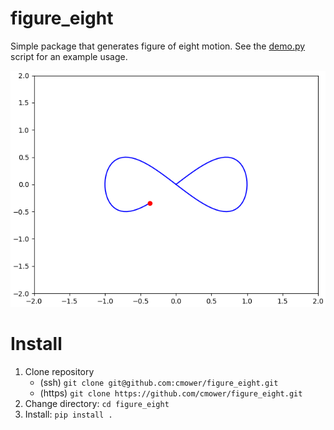 # figure_eight

Simple package that generates figure of eight motion.
See the [demo.py](demo.py) script for an example usage.

![Figure Eight](doc/figure_eight.png)

# Install

1. Clone repository
   - (ssh) `git clone git@github.com:cmower/figure_eight.git`
   - (https) `git clone https://github.com/cmower/figure_eight.git`
2. Change directory: `cd figure_eight`
3. Install: `pip install .`
